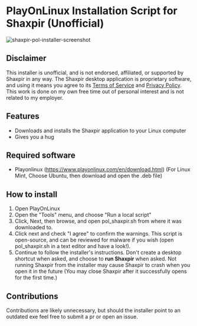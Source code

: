 
# PlayOnLinux Installation Script for Shaxpir (Unofficial)

![shaxpir-pol-installer-screenshot](https://user-images.githubusercontent.com/10383240/131783750-b40ccc48-663a-4ba7-be56-ee1b9d9ee189.png)

## Disclaimer
This installer is unofficial, and is not endorsed, affiliated, or supported by Shaxpir in any way. The Shaxpir desktop application is proprietary software, and using it means you agree to its [Terms of Service](https://shaxpir.com/terms-of-service) and [Privacy Policy](https://shaxpir.com/privacy-policy). This work is done on my own free time out of personal interest and is not related to my employer. 

## Features
* Downloads and installs the Shaxpir application to your Linux computer
* Gives you a hug

## Required software
* Playonlinux (https://www.playonlinux.com/en/download.html)
(For Linux Mint, Choose Ubuntu, then download and open the .deb file)

## How to install
1. Open PlayOnLinux
2. Open the "Tools" menu, and choose "Run a local script"
3. Click, Next, then browse, and open pol_shaxpir.sh from where it was downloaded to. 
4. Click next and check "I agree" to confirm the warnings. This script is open-source, and can be reviewed for malware if you wish (open pol_shaxpir.sh in a text editor and have a look!).
5. Continue to follow the installer's instructions. Don't create a desktop shortcut when asked, and choose to **run Shaxpir** when asked. Not running Shaxpir from the installer may cause Shaxpir to crash when you open it in the future (You may close Shaxpir after it successfully opens for the first time.)

## Contributions
Contributions are likely unnecessary, but should the installer point to an outdated exe feel free to submit a pr or open an issue. 

